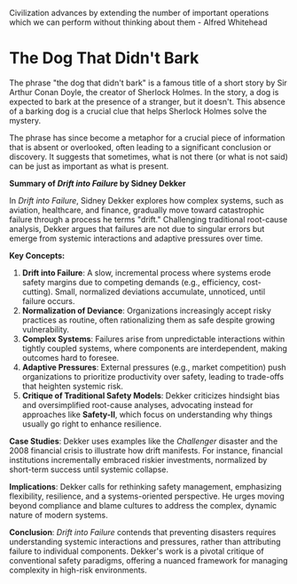 Civilization advances by extending the number of important operations which we can perform without thinking about them - Alfred Whitehead

**The Dog That Didn't Bark**
==========================

The phrase "the dog that didn't bark" is a famous title of a short story by Sir Arthur Conan Doyle, the creator of Sherlock Holmes. In the story, a dog is expected to bark at the presence of a stranger, but it doesn't. This absence of a barking dog is a crucial clue that helps Sherlock Holmes solve the mystery.

The phrase has since become a metaphor for a crucial piece of information that is absent or overlooked, often leading to a significant conclusion or discovery. It suggests that sometimes, what is not there (or what is not said) can be just as important as what is present.



**Summary of *Drift into Failure* by Sidney Dekker**

In *Drift into Failure*, Sidney Dekker explores how complex systems, such as aviation, healthcare, and finance, gradually move toward catastrophic failure through a process he terms "drift." Challenging traditional root-cause analysis, Dekker argues that failures are not due to singular errors but emerge from systemic interactions and adaptive pressures over time.

**Key Concepts:**
1. **Drift into Failure**: A slow, incremental process where systems erode safety margins due to competing demands (e.g., efficiency, cost-cutting). Small, normalized deviations accumulate, unnoticed, until failure occurs.
2. **Normalization of Deviance**: Organizations increasingly accept risky practices as routine, often rationalizing them as safe despite growing vulnerability.
3. **Complex Systems**: Failures arise from unpredictable interactions within tightly coupled systems, where components are interdependent, making outcomes hard to foresee.
4. **Adaptive Pressures**: External pressures (e.g., market competition) push organizations to prioritize productivity over safety, leading to trade-offs that heighten systemic risk.
5. **Critique of Traditional Safety Models**: Dekker criticizes hindsight bias and oversimplified root-cause analyses, advocating instead for approaches like **Safety-II**, which focus on understanding why things usually go right to enhance resilience.

**Case Studies**: Dekker uses examples like the *Challenger* disaster and the 2008 financial crisis to illustrate how drift manifests. For instance, financial institutions incrementally embraced riskier investments, normalized by short-term success until systemic collapse.

**Implications**: Dekker calls for rethinking safety management, emphasizing flexibility, resilience, and a systems-oriented perspective. He urges moving beyond compliance and blame cultures to address the complex, dynamic nature of modern systems.

**Conclusion**: *Drift into Failure* contends that preventing disasters requires understanding systemic interactions and pressures, rather than attributing failure to individual components. Dekker's work is a pivotal critique of conventional safety paradigms, offering a nuanced framework for managing complexity in high-risk environments.




